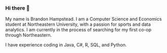 ### Hi there 👋

My name is Brandon Hampstead. I am a Computer Science and Economics student at Northeastern University, with a passion for sports and data analytics. I am currently in the process of searching for my first co-op through Northeastern.

I have experience coding in Java, C#, R, SQL, and Python. 


<!--
**bham11/bham11** is a ✨ _special_ ✨ repository because its `README.md` (this file) appears on your GitHub profile.

Here are some ideas to get you started:

- 🔭 I’m currently working on ...
- 🌱 I’m currently learning ...
- 👯 I’m looking to collaborate on ...
- 🤔 I’m looking for help with ...
- 💬 Ask me about ...
- 📫 How to reach me: ...
- 😄 Pronouns: ...
- ⚡ Fun fact: ...
-->

